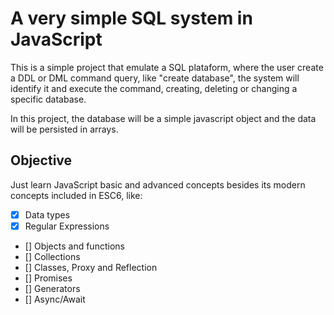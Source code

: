 # A very simple SQL system in JavaScript

This is a simple project that emulate a SQL plataform, where the user create a DDL or DML command query, like "create database", the system will identify it and execute the command, creating, deleting or changing a specific database.

In this project, the database will be a simple javascript object and the data will be persisted in arrays. 

## Objective

Just learn JavaScript basic and advanced concepts besides its modern concepts included in ESC6, like:

- [x] Data types
- [x] Regular Expressions
- [] Objects and functions
- [] Collections
- [] Classes, Proxy and Reflection
- [] Promises
- [] Generators
- [] Async/Await
 


